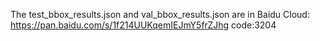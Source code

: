 
The test_bbox_results.json and val_bbox_results.json are in Baidu Cloud:
https://pan.baidu.com/s/1f214UUKqemIEJmY5frZJhg      code:3204

 
